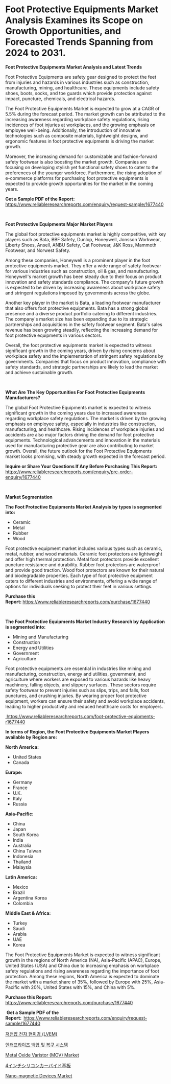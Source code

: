<p><h1>Foot Protective Equipments Market Analysis Examines its Scope on Growth Opportunities, and Forecasted Trends Spanning from 2024 to 2031.</h1></p><p><strong>Foot Protective Equipments Market Analysis and Latest Trends</strong></p>
<p><p>Foot Protective Equipments are safety gear designed to protect the feet from injuries and hazards in various industries such as construction, manufacturing, mining, and healthcare. These equipments include safety shoes, boots, socks, and toe guards which provide protection against impact, puncture, chemicals, and electrical hazards.</p><p>The Foot Protective Equipments Market is expected to grow at a CAGR of 5.5% during the forecast period. The market growth can be attributed to the increasing awareness regarding workplace safety regulations, rising incidences of foot injuries at workplaces, and the growing emphasis on employee well-being. Additionally, the introduction of innovative technologies such as composite materials, lightweight designs, and ergonomic features in foot protective equipments is driving the market growth.</p><p>Moreover, the increasing demand for customizable and fashion-forward safety footwear is also boosting the market growth. Companies are focusing on developing stylish yet functional safety shoes to cater to the preferences of the younger workforce. Furthermore, the rising adoption of e-commerce platforms for purchasing foot protective equipments is expected to provide growth opportunities for the market in the coming years.</p></p>
<p><strong>Get a Sample PDF of the Report:&nbsp;</strong> <a href="https://www.reliableresearchreports.com/enquiry/request-sample/1677440">https://www.reliableresearchreports.com/enquiry/request-sample/1677440</a></p>
<p>&nbsp;</p>
<p><strong>Foot Protective Equipments Major Market Players</strong></p>
<p><p>The global foot protective equipments market is highly competitive, with key players such as Bata, BBF Safety, Dunlop, Honeywell, Jonsson Workwear, Liberty Shoes, Ansell, ANBU Safety, Cat Footwear, J&K Ross, Mammoth Footwear, and Norwest Safety.</p><p>Among these companies, Honeywell is a prominent player in the foot protective equipments market. They offer a wide range of safety footwear for various industries such as construction, oil & gas, and manufacturing. Honeywell's market growth has been steady due to their focus on product innovation and safety standards compliance. The company's future growth is expected to be driven by increasing awareness about workplace safety and stringent regulations imposed by governments across the globe.</p><p>Another key player in the market is Bata, a leading footwear manufacturer that also offers foot protective equipments. Bata has a strong global presence and a diverse product portfolio catering to different industries. The company's market size has been expanding due to its strategic partnerships and acquisitions in the safety footwear segment. Bata's sales revenue has been growing steadily, reflecting the increasing demand for foot protective equipments in various sectors.</p><p>Overall, the foot protective equipments market is expected to witness significant growth in the coming years, driven by rising concerns about workplace safety and the implementation of stringent safety regulations by governments. Companies that focus on product innovation, compliance with safety standards, and strategic partnerships are likely to lead the market and achieve sustainable growth.</p></p>
<p>&nbsp;</p>
<p><strong>What Are The Key Opportunities For Foot Protective Equipments Manufacturers?</strong></p>
<p><p>The global Foot Protective Equipments market is expected to witness significant growth in the coming years due to increased awareness regarding workplace safety regulations. The market is driven by the growing emphasis on employee safety, especially in industries like construction, manufacturing, and healthcare. Rising incidences of workplace injuries and accidents are also major factors driving the demand for foot protective equipments. Technological advancements and innovation in the materials used for manufacturing protective gear are also contributing to market growth. Overall, the future outlook for the Foot Protective Equipments market looks promising, with steady growth expected in the forecast period.</p></p>
<p><strong>Inquire or Share Your Questions If Any Before Purchasing This Report:</strong> <a href="https://www.reliableresearchreports.com/enquiry/pre-order-enquiry/1677440">https://www.reliableresearchreports.com/enquiry/pre-order-enquiry/1677440</a></p>
<p>&nbsp;</p>
<p><strong>Market Segmentation</strong></p>
<p><strong>The Foot Protective Equipments Market Analysis by types is segmented into:</strong></p>
<p><ul><li>Ceramic</li><li>Metal</li><li>Rubber</li><li>Wood</li></ul></p>
<p><p>Foot protective equipment market includes various types such as ceramic, metal, rubber, and wood materials. Ceramic foot protectors are lightweight and offer high thermal protection. Metal foot protectors provide excellent puncture resistance and durability. Rubber foot protectors are waterproof and provide good traction. Wood foot protectors are known for their natural and biodegradable properties. Each type of foot protective equipment caters to different industries and environments, offering a wide range of options for individuals seeking to protect their feet in various settings.</p></p>
<p><strong>Purchase this Report:&nbsp;</strong><a href="https://www.reliableresearchreports.com/purchase/1677440">https://www.reliableresearchreports.com/purchase/1677440</a></p>
<p>&nbsp;</p>
<p><strong>The Foot Protective Equipments Market Industry Research by Application is segmented into:</strong></p>
<p><ul><li>Mining and Manufacturing</li><li>Construction</li><li>Energy and Utilities</li><li>Government</li><li>Agriculture</li></ul></p>
<p><p>Foot protective equipments are essential in industries like mining and manufacturing, construction, energy and utilities, government, and agriculture where workers are exposed to various hazards like heavy machinery, falling objects, and slippery surfaces. These sectors require safety footwear to prevent injuries such as slips, trips, and falls, foot punctures, and crushing injuries. By wearing proper foot protective equipment, workers can ensure their safety and avoid workplace accidents, leading to higher productivity and reduced healthcare costs for employers.</p></p>
<p><a href="https://www.reliableresearchreports.com/foot-protective-equipments-r1677440">&nbsp;https://www.reliableresearchreports.com/foot-protective-equipments-r1677440</a></p>
<p><strong>In terms of Region, the Foot Protective Equipments Market Players available by Region are:</strong></p>
<p>
    <p> <strong> North America: </strong>
        <ul>
            <li>United States</li>
            <li>Canada</li>
        </ul>
        </p> 
    <p> <strong> Europe: </strong>
        <ul>
            <li>Germany</li>
            <li>France</li>
            <li>U.K.</li>
            <li>Italy</li>
            <li>Russia</li>
        </ul>
        </p> 
    <p> <strong> Asia-Pacific: </strong>
        <ul>
            <li>China</li>
            <li>Japan</li>
            <li>South Korea</li>
            <li>India</li>
            <li>Australia</li>
            <li>China Taiwan</li>
            <li>Indonesia</li>
            <li>Thailand</li>
            <li>Malaysia</li>
        </ul>
        </p> 
    <p> <strong> Latin America: </strong>
        <ul>
            <li>Mexico</li>
            <li>Brazil</li>
            <li>Argentina Korea</li>
            <li>Colombia</li>
        </ul>
        </p> 
    <p> <strong> Middle East & Africa: </strong>
        <ul>
            <li>Turkey</li>
            <li>Saudi</li>
            <li>Arabia</li>
            <li>UAE</li>
            <li>Korea</li>
        </ul>
    </p>
    </p>
<p><p>The Foot Protective Equipments Market is expected to witness significant growth in the regions of North America (NA), Asia-Pacific (APAC), Europe, United States (USA) and China due to increasing emphasis on workplace safety regulations and rising awareness regarding the importance of foot protection. Among these regions, North America is expected to dominate the market with a market share of 35%, followed by Europe with 25%, Asia-Pacific with 20%, United States with 15%, and China with 5%.</p></p>
<p><strong>Purchase this Report: </strong><a href="https://www.reliableresearchreports.com/purchase/1677440">https://www.reliableresearchreports.com/purchase/1677440</a></p>
<p>&nbsp;<strong>Get a Sample PDF of the Report:&nbsp;&nbsp;</strong><a href="https://www.reliableresearchreports.com/enquiry/request-sample/1677440">https://www.reliableresearchreports.com/enquiry/request-sample/1677440</a></p>
<p><strong></strong></p>
<p><p><a href="https://medium.com/@sybleferry/lvem-%EC%A0%80%EC%95%95-%EC%A0%84%EC%9E%90-%ED%98%84%EB%AF%B8%EA%B2%BD-%EC%8B%9C%EC%9E%A5-%EB%B6%84%EC%84%9D-%EB%B0%8F-%ED%81%AC%EA%B8%B0-%EC%98%88%EC%B8%A1%EC%9D%80-2024%EB%85%84%EB%B6%80%ED%84%B0-2031%EB%85%84%EA%B9%8C%EC%A7%80%EC%9D%98-%EA%B8%B0%EA%B0%84%EC%9D%84-%EC%9C%84%ED%95%B4-%EC%98%88%EC%83%81%EB%90%A9%EB%8B%88%EB%8B%A4-04b6ce3a8ac9">저전압 전자 현미경 (LVEM)</a></p><p><a href="https://medium.com/@estelwisozk1/%EA%B8%B0%EC%97%85-%EB%B0%B1%EC%97%85-%EB%B0%8F-%EB%B3%B5%EA%B5%AC-%EC%8B%9C%EC%8A%A4%ED%85%9C-%EC%8B%9C%EC%9E%A5%EC%9D%80-%EC%8B%9C%EC%9E%A5-%EC%A0%90%EC%9C%A0%EC%9C%A8-%EC%8B%9C%EC%9E%A5-%ED%8A%B8%EB%A0%8C%EB%93%9C-%EB%B0%8F-%EC%8B%9C%EC%9E%A5-%EC%84%B1%EC%9E%A5%EC%97%90-%EB%8C%80%ED%95%9C-%EC%A0%95%EB%B3%B4%EB%A5%BC-%EC%A0%9C%EA%B3%B5%ED%95%A9%EB%8B%88%EB%8B%A4-fef5e05f244c">엔터프라이즈 백업 및 복구 시스템</a></p><p><a href="https://issuu.com/reportprime-2/docs/metal-oxide-varistor-mov-market-size-2030.pptx">Metal Oxide Varistor (MOV) Market</a></p><p><a href="https://github.com/KenyonJohns/Market-Research-Report-List-1/blob/main/6348510107804.md">4インチシリコンカーバイド基板</a></p><p><a href="https://issuu.com/reportprime-2/docs/nano-magnetic-devices-market-size-2030.pptx">Nano-magnetic Devices Market</a></p></p>